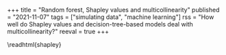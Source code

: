 +++
title = "Random forest, Shapley values and multicollinearity"
published = "2021-11-07"
tags = ["simulating data", "machine learning"]
rss = "How well do Shapley values and decision-tree-based models deal with multicollinearity?"
reeval = true
+++

\readhtml{shapley}
